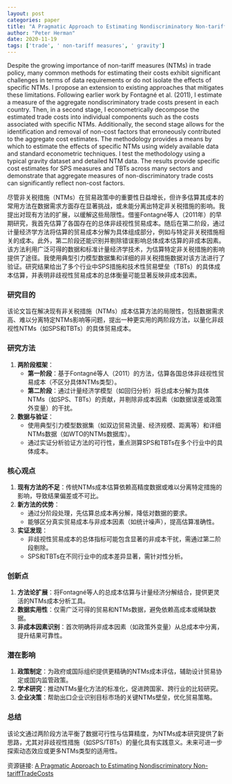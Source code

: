 ```yaml
---
layout: post
categories: paper
title: "A Pragmatic Approach to Estimating Nondiscriminatory Non-tariffTradeCosts"
author: "Peter Herman"
date: 2020-11-19
tags: ['trade', ' non-tariff measures', ' gravity']
---
```


Despite the growing importance of non-tariff measures (NTMs) in trade policy, many common methods for estimating their costs exhibit significant challenges in terms of data requirements or do not isolate the effects of specific NTMs. I propose an extension to existing approaches that mitigates these limitations. Following earlier work by Fontagné et al. (2011), I estimate a measure of the aggregate nondiscriminatory trade costs present in each country. Then, in a second stage, I econometrically decompose the estimated trade costs into individual components such as the costs associated with specific NTMs. Additionally, the second stage allows for the identification and removal of non-cost factors that erroneously contributed to the aggregate cost estimates. The methodology provides a means by which to estimate the effects of specific NTMs using widely available data and standard econometric techniques. I test the methodology using a typical gravity dataset and detailed NTM data. The results provide specific cost estimates for SPS measures and TBTs across many sectors and demonstrate that aggregate measures of non-discriminatory trade costs can significantly reflect non-cost factors.

尽管非关税措施（NTMs）在贸易政策中的重要性日益增长，但许多估算其成本的常用方法在数据需求方面存在显著挑战，或未能分离出特定非关税措施的影响。我提出对现有方法的扩展，以缓解这些局限性。借鉴Fontagné等人（2011年）的早期研究，我首先估算了各国存在的总体非歧视性贸易成本。随后在第二阶段，通过计量经济学方法将估算的贸易成本分解为具体组成部分，例如与特定非关税措施相关的成本。此外，第二阶段还能识别并剔除错误影响总体成本估算的非成本因素。该方法利用广泛可得的数据和标准计量经济学技术，为估算特定非关税措施的影响提供了途径。我使用典型引力模型数据集和详细的非关税措施数据对该方法进行了验证。研究结果给出了多个行业中SPS措施和技术性贸易壁垒（TBTs）的具体成本估算，并表明非歧视性贸易成本的总体衡量可能显著反映非成本因素。

### 研究目的  
该论文旨在解决现有非关税措施（NTMs）成本估算方法的局限性，包括数据需求高、难以分离特定NTMs影响等问题，提出一种更实用的两阶段方法，以量化非歧视性NTMs（如SPS和TBTs）的具体贸易成本。

### 研究方法  
1. **两阶段框架**：  
   - **第一阶段**：基于Fontagné等人（2011）的方法，估算各国总体非歧视性贸易成本（不区分具体NTMs类型）。  
   - **第二阶段**：通过计量经济学模型（如回归分析）将总成本分解为具体NTMs（如SPS、TBTs）的贡献，并剔除非成本因素（如数据误差或政策外变量）的干扰。  
2. **数据与验证**：  
   - 使用典型引力模型数据集（如双边贸易流量、经济规模、距离等）和详细NTMs数据（如WTO的NTMs数据库）。  
   - 通过实证分析验证方法的可行性，重点测算SPS和TBTs在多个行业中的具体成本。

### 核心观点  
1. **现有方法的不足**：传统NTMs成本估算依赖高精度数据或难以分离特定措施的影响，导致结果偏差或不可比。  
2. **新方法的优势**：  
   - 通过分阶段处理，先估算总成本再分解，降低对数据的要求。  
   - 能够区分真实贸易成本与非成本因素（如统计噪声），提高估算准确性。  
3. **实证发现**：  
   - 非歧视性贸易成本的总体指标可能包含显著的非成本干扰，需通过第二阶段剔除。  
   - SPS和TBTs在不同行业中的成本差异显著，需针对性分析。

### 创新点  
1. **方法论扩展**：将Fontagné等人的总成本估算与计量经济分解结合，提供更灵活的NTMs成本分析工具。  
2. **数据实用性**：仅需广泛可得的贸易和NTMs数据，避免依赖高成本或稀缺数据。  
3. **非成本因素识别**：首次明确将非成本因素（如政策外变量）从总成本中分离，提升结果可靠性。

### 潜在影响  
1. **政策制定**：为政府或国际组织提供更精确的NTMs成本评估，辅助设计贸易协定或国内监管政策。  
2. **学术研究**：推动NTMs量化方法的标准化，促进跨国家、跨行业的比较研究。  
3. **企业决策**：帮助出口企业识别目标市场的关键NTMs壁垒，优化贸易策略。  

### 总结  
该论文通过两阶段方法平衡了数据可行性与估算精度，为NTMs成本研究提供了新思路，尤其对非歧视性措施（如SPS/TBTs）的量化具有实践意义。未来可进一步探索动态效应或更多NTMs类型的适用性。

资源链接: [A Pragmatic Approach to Estimating Nondiscriminatory Non-tariffTradeCosts](https://papers.ssrn.com/sol3/papers.cfm?abstract_id=3703002)
